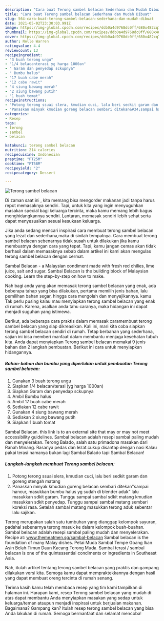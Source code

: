 ```yaml
---
description: "Cara buat Terong sambel belacan Sederhana dan Mudah Dibuat"
title: "Cara buat Terong sambel belacan Sederhana dan Mudah Dibuat"
slug: 564-cara-buat-terong-sambel-belacan-sederhana-dan-mudah-dibuat
date: 2021-05-02T23:30:03.991Z
image: https://img-global.cpcdn.com/recipes/ddb0a4d9768dc0ff/680x482cq70/terong-sambel-belacan-foto-resep-utama.jpg
thumbnail: https://img-global.cpcdn.com/recipes/ddb0a4d9768dc0ff/680x482cq70/terong-sambel-belacan-foto-resep-utama.jpg
cover: https://img-global.cpcdn.com/recipes/ddb0a4d9768dc0ff/680x482cq70/terong-sambel-belacan-foto-resep-utama.jpg
author: Nelle Warren
ratingvalue: 4.4
reviewcount: 13
recipeingredient:
- "3 buah terong ungu"
- "1/4 belacanterasi yg harga 1000an"
- " Garam dan penyedap sckupnya"
- " Bumbu halus"
- "17 buah cabe merah"
- "12 cabe rawit"
- "4 siung bawang merah"
- "2 siung bawang putih"
- "1 buah tomat"
recipeinstructions:
- "Potong terong ssuai slera, kmudian cuci, lalu beri sedkit garam dan goreng stengah matang"
- "Panaskan minyak kmudian goreng belacan sembari ditekan&#34;sampai hancur, masukkan bumbu halus yg sudah di blender aduk&#34; lalu masukkan sdkit garam. Tunggu sampai sambal sdkit matang kmudian masukkan sdkit penyedap. Tunggu sampai sambal matang sembari koreksi rasa. Setelah sambal matang masukkan terong aduk sebentar lalu sajikan."
categories:
- Resep
tags:
- terong
- sambel
- belacan

katakunci: terong sambel belacan 
nutrition: 214 calories
recipecuisine: Indonesian
preptime: "PT25M"
cooktime: "PT58M"
recipeyield: "2"
recipecategory: Dessert

---
```



![Terong sambel belacan](https://img-global.cpcdn.com/recipes/ddb0a4d9768dc0ff/680x482cq70/terong-sambel-belacan-foto-resep-utama.jpg)

Di zaman  saat ini , kita memang bisa mengorder makanan jadi tanpa harus repot memasaknya sendiri. Tapi, untuk kita yang ingin menyuguhkan masakan special bagi keluarga tercinta, maka kamu memang lebih bagus menghidangkannya sendiri. Lantaran, memasak sendiri lebih sehat serta dapat menyesuaikan sesuai kesukaan keluarga.

Jika anda sedang mencari inspirasi cara membuat terong sambel belacan yang lezat dan sederhana,maka di sinilah tempatnya. Cara membuat terong sambel belacan  sebenarnya tidak susah untuk dilakukan jika kamu membuatnya dengan cara yang tepat. Tapi, kamu jangan cemas akan tidak berhasil dalam memasaknya 
sebab dalam artikel ini kami akan mengulas terong sambel belacan dengan cermat.  

Sambal Belacan - a Malaysian condiment made with fresh red chilies, lime juice, salt and sugar. Sambal Belacan is the building block of Malaysian cooking. Learn the step-by-step on how to make.

Nah bagi anda yang akan memasak terong sambel belacan yang enak, ada beberapa tahap yang bisa dilakukan, pertama memilih jenis bahan, lalu pemilihan bahan segar, hingga cara mengolah dan menyajikannya. kamu Tak perlu pusing kalau mau menyiapkan terong sambel belacan yang enak di rumah. Karena, asalkan anda  tahu caranya, maka hidangan ini dapat menjadi suguhan yang istimewa.

Berikut, ada beberapa cara praktis  dalam memasak caramembuat terong sambel belacan yang siap dikreasikan. Kali ini, mari kita coba siapkan terong sambel belacan sendiri di rumah. Tetap berbahan yang sederhana, sajian ini bisa memberi manfaat dalam membantu menjaga kesehatan tubuh kita. Anda dapat menyiapkan Terong sambel belacan memakai 9 jenis bahan dan 2 langkah pembuatan. Berikut ini cara untuk menyiapkan hidangannya.

<!--inarticleads1-->

##### Bahan-bahan dan bumbu yang diperlukan untuk pembuatan Terong sambel belacan:

1. Gunakan 3 buah terong ungu
1. Siapkan 1/4 belacan/terasi (yg harga 1000an)
1. Siapkan  Garam dan penyedap sckupnya
1. Ambil  Bumbu halus
1. Ambil 17 buah cabe merah
1. Sediakan 12 cabe rawit
1. Gunakan 4 siung bawang merah
1. Sediakan 2 siung bawang putih
1. Siapkan 1 buah tomat


Sambal Belacan. this link is to an external site that may or may not meet accessibility guidelines. Sambal belacan adalah resepi sambal paling mudah dan menyelerakan. Terong Balado, salah satu primadona masakan dari Ranah Minang. Rasanya pedas dan lezat.cukup disantap dengan nasi Kalau pakai terasi namanya bukan lagi Sambal Balado tapi Sambal Belacan! 

<!--inarticleads2-->

##### Langkah-langkah membuat Terong sambel belacan:

1. Potong terong ssuai slera, kmudian cuci, lalu beri sedkit garam dan goreng stengah matang
1. Panaskan minyak kmudian goreng belacan sembari ditekan&#34;sampai hancur, masukkan bumbu halus yg sudah di blender aduk&#34; lalu masukkan sdkit garam. Tunggu sampai sambal sdkit matang kmudian masukkan sdkit penyedap. Tunggu sampai sambal matang sembari koreksi rasa. Setelah sambal matang masukkan terong aduk sebentar lalu sajikan.


Terong merupakan salah satu tumbuhan yang dianggap kelompok sayuran, padahal sebenarnya terong masuk ke dalam kelompok buah-buahan. Sambal belacan adalah resepi sambal paling mudah dan menyelerakan. Recipe at: www.themeatmen.sg/sambal-belacan Sambal belacan is the foundation of many Malay dishes. Petai Muda Sambal Tempe Goang Ikan Asin Belah Timun Daun Kacang Terong Muda. Sambal terasi / sambal belacan is one of the quintessential condiments or ingredients in Southeast Asia. 

Nah, itulah artikel tentang  terong sambel belacan  yang praktis dan gampang dilakukan versi kita. Semoga kamu dapat mempraktekkannya dengan hasil yang dapat membuat oreng tercinta di rumah senang. 

Terima kasih kamu telah membaca resep yang tim kami tampilkan di halaman ini. Harapan kami, resep  Terong sambel belacan yang mudah di atas dapat membantu Anda menyiapkan masakan yang sedap untuk keluarga/teman ataupun menjadi inspirasi untuk berjualan makanan. Bagaimana? Gampang kan? Itulah resep terong sambel belacan yang bisa Anda lakukan di rumah. Semoga bermanfaat dan selamat mencoba!

